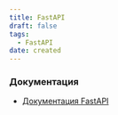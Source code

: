 ```yaml
---
title: FastAPI
draft: false
tags:
  - FastAPI
date: created
---
```

### Документация
* [Документация FastAPI](https://fastapi.tiangolo.com/)